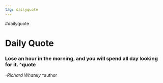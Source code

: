 ```yaml
---
tag: dailyquote
---
```


#dailyquote

# Daily Quote

### Lose an hour in the morning, and you will spend all day looking for it. ^quote
*-Richard Whately* ^author
